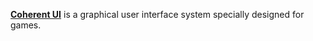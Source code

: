[**Coherent UI**](https://coherent-labs.com/Documentation/cpp/) is a graphical user interface system specially designed for games.